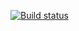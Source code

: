[![Build status](https://ci.appveyor.com/api/projects/status/tpslrwe1quu148oo?svg=true)](https://ci.appveyor.com/project/MakinFantasy/geo)

